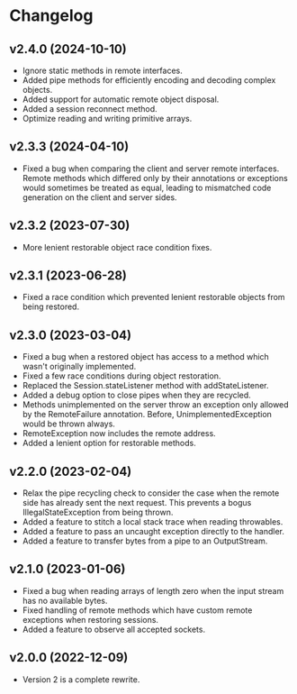 Changelog
=========

v2.4.0 (2024-10-10)
------
* Ignore static methods in remote interfaces.
* Added pipe methods for efficiently encoding and decoding complex objects.
* Added support for automatic remote object disposal.
* Added a session reconnect method.
* Optimize reading and writing primitive arrays.

v2.3.3 (2024-04-10)
------
* Fixed a bug when comparing the client and server remote interfaces. Remote methods which
  differed only by their annotations or exceptions would sometimes be treated as equal, leading
  to mismatched code generation on the client and server sides.

v2.3.2 (2023-07-30)
------
* More lenient restorable object race condition fixes.

v2.3.1 (2023-06-28)
------
* Fixed a race condition which prevented lenient restorable objects from being restored.

v2.3.0 (2023-03-04)
------
* Fixed a bug when a restored object has access to a method which wasn't originally implemented.
* Fixed a few race conditions during object restoration.
* Replaced the Session.stateListener method with addStateListener.
* Added a debug option to close pipes when they are recycled.
* Methods unimplemented on the server throw an exception only allowed by the RemoteFailure
  annotation. Before, UnimplementedException would be thrown always.
* RemoteException now includes the remote address.
* Added a lenient option for restorable methods.

v2.2.0 (2023-02-04)
------
* Relax the pipe recycling check to consider the case when the remote side has already sent the
  next request. This prevents a bogus IllegalStateException from being thrown.
* Added a feature to stitch a local stack trace when reading throwables.
* Added a feature to pass an uncaught exception directly to the handler.
* Added a feature to transfer bytes from a pipe to an OutputStream.

v2.1.0 (2023-01-06)
------
* Fixed a bug when reading arrays of length zero when the input stream has no available bytes.
* Fixed handling of remote methods which have custom remote exceptions when restoring sessions.
* Added a feature to observe all accepted sockets.

v2.0.0 (2022-12-09)
------
* Version 2 is a complete rewrite.
